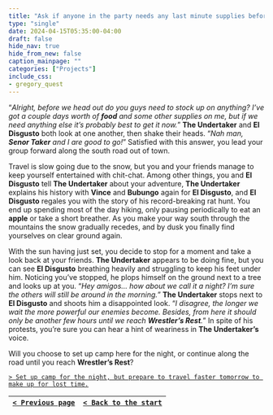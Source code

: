 ```yaml
---
title: "Ask if anyone in the party needs any last minute supplies before heading out."
type: "single"
date: 2024-04-15T05:35:00-04:00
draft: false
hide_nav: true
hide_from_new: false
caption_mainpage: ""
categories: ["Projects"]
include_css:
- gregory_quest
---
```


“*Alright, before we head out do you guys need to stock up on anything? I’ve got a couple days worth of **food** and some other supplies on me, but if we need anything else it’s probably best to get it now.*” **The Undertaker** and **El Disgusto** both look at one another, then shake their heads. “*Nah man, **Senor Taker** and I are good to go!*” Satisfied with this answer, you lead your group forward along the south road out of town.

Travel is slow going due to the snow, but you and your friends manage to keep yourself entertained with chit-chat. Among other things, you and **El Disgusto** tell **The Undertaker** about your adventure, **The Undertaker** explains his history with **Vince** and **Bubungo** again for **El Disgusto**, and **El Disgusto** regales you with the story of his record-breaking rat hunt. You end up spending most of the day hiking, only pausing periodically to eat an **apple** or take a short breather. As you make your way south through the mountains the snow gradually recedes, and by dusk you finally find yourselves on clear ground again.

With the sun having just set, you decide to stop for a moment and take a look back at your friends. **The Undertaker** appears to be doing fine, but you can see **El Disgusto** breathing heavily and struggling to keep his feet under him. Noticing you’ve stopped, he plops himself on the ground next to a tree and looks up at you. “*Hey amigos… how about we call it a night? I’m sure the others will still be around in the morning.*” **The Undertaker** stops next to **El Disgusto** and shoots him a disappointed look. “*I disagree, the longer we wait the more powerful our enemies become. Besides, from here it should only be another few hours until we reach **Wrestler’s Rest**.*” In spite of his protests, you’re sure you can hear a hint of weariness in **The Undertaker’s** voice.

Will you choose to set up camp here for the night, or continue along the road until you reach **Wrestler’s Rest**?

[``> Set up camp for the night, but prepare to travel faster tomorrow to make up for lost time.``](../100)

|[``< Previous page``](../98)|[``< Back to the start``](../)|
|---|---|